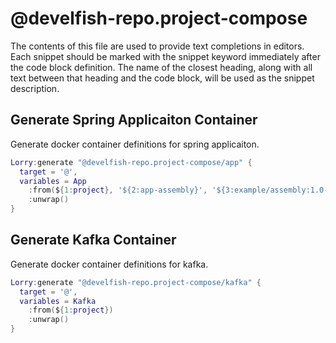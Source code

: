 # @develfish-repo.project-compose

The contents of this file are used to provide text completions in editors. Each snippet should be marked with the snippet keyword immediately after the code block definition. The name of the closest heading, along with all text between that heading and the code block, will be used as the snippet description.

## Generate Spring Applicaiton Container

Generate docker container definitions for spring applicaiton.

```lua snippet Lorry:generate "@develfish-repo.project-compose/app"
Lorry:generate "@develfish-repo.project-compose/app" {
  target = '@',
  variables = App
    :from(${1:project}, '${2:app-assembly}', '${3:example/assembly:1.0-SNAPSHOT}')
    :unwrap()
}
```

## Generate Kafka Container

Generate docker container definitions for kafka.

```lua snippet Lorry:generate "@develfish-repo.project-compose/kafka"
Lorry:generate "@develfish-repo.project-compose/kafka" {
  target = '@',
  variables = Kafka
    :from(${1:project})
    :unwrap()
}
```
